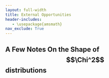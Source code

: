 ```yaml
---
layout: full-width
title: External Opportunities
header-includes:
   - \usepackage{amsmath}
nav_exclude: True
---
```


## A Few Notes On the Shape of $$\Chi^2$$ distributions